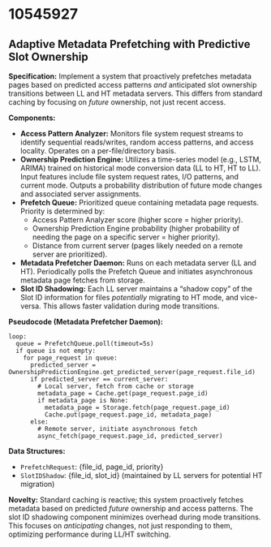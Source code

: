# 10545927

## Adaptive Metadata Prefetching with Predictive Slot Ownership

**Specification:** Implement a system that proactively prefetches metadata pages based on predicted access patterns *and* anticipated slot ownership transitions between LL and HT metadata servers. This differs from standard caching by focusing on *future* ownership, not just recent access.

**Components:**

*   **Access Pattern Analyzer:** Monitors file system request streams to identify sequential reads/writes, random access patterns, and access locality. Operates on a per-file/directory basis.
*   **Ownership Prediction Engine:**  Utilizes a time-series model (e.g., LSTM, ARIMA) trained on historical mode conversion data (LL to HT, HT to LL). Input features include file system request rates, I/O patterns, and current mode. Outputs a probability distribution of future mode changes and associated server assignments.
*   **Prefetch Queue:** Prioritized queue containing metadata page requests. Priority is determined by:
    *   Access Pattern Analyzer score (higher score = higher priority).
    *   Ownership Prediction Engine probability (higher probability of needing the page on a specific server = higher priority).
    *   Distance from current server (pages likely needed on a remote server are prioritized).
*   **Metadata Prefetcher Daemon:** Runs on each metadata server (LL and HT).  Periodically polls the Prefetch Queue and initiates asynchronous metadata page fetches from storage.
*   **Slot ID Shadowing:** Each LL server maintains a “shadow copy” of the Slot ID information for files *potentially* migrating to HT mode, and vice-versa. This allows faster validation during mode transitions.

**Pseudocode (Metadata Prefetcher Daemon):**

```
loop:
  queue = PrefetchQueue.poll(timeout=5s)
  if queue is not empty:
    for page_request in queue:
      predicted_server = OwnershipPredictionEngine.get_predicted_server(page_request.file_id)
      if predicted_server == current_server:
        # Local server, fetch from cache or storage
        metadata_page = Cache.get(page_request.page_id)
        if metadata_page is None:
          metadata_page = Storage.fetch(page_request.page_id)
          Cache.put(page_request.page_id, metadata_page)
      else:
        # Remote server, initiate asynchronous fetch
        async_fetch(page_request.page_id, predicted_server)
```

**Data Structures:**

*   `PrefetchRequest`:  {file_id, page_id, priority}
*   `SlotIDShadow`:  {file_id, slot_id} (maintained by LL servers for potential HT migration)

**Novelty:**  Standard caching is reactive; this system proactively fetches metadata based on predicted *future* ownership and access patterns.  The slot ID shadowing component minimizes overhead during mode transitions. This focuses on *anticipating* changes, not just responding to them, optimizing performance during LL/HT switching.